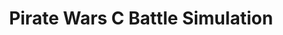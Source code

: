 ---
draft: false
title: 'Pirate Wars C Battle Simulation'
summary: "A multi-threaded battle simulation in C"
#cover:
  #image: images/MakeMeLaughC.png
  #alt: "An in-game pic"
  #relative: false 
---